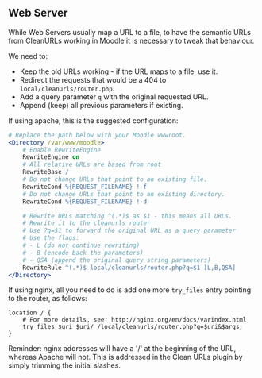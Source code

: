 Web Server
----------

While Web Servers usually map a URL to a file, to have the semantic URLs
from CleanURLs working in Moodle it is necessary to tweak that behaviour.

We need to:

* Keep the old URLs working - if the URL maps to a file, use it.
* Redirect the requests that would be a 404 to `local/cleanurls/router.php`.
* Add a query parameter `q` with the original requested URL.
* Append (keep) all previous parameters if existing.

If using apache, this is the suggested configuration:

```apache
# Replace the path below with your Moodle wwwroot.
<Directory /var/www/moodle>
    # Enable RewriteEngine
    RewriteEngine on
    # All relative URLs are based from root
    RewriteBase /
    # Do not change URLs that point to an existing file.
    RewriteCond %{REQUEST_FILENAME} !-f
    # Do not change URLs that point to an existing directory.
    RewriteCond %{REQUEST_FILENAME} !-d

    # Rewrite URLs matching ^(.*)$ as $1 - this means all URLs.
    # Rewrite it to the cleanurls router
    # Use ?q=$1 to forward the original URL as a query parameter
    # Use the flags:
    # - L (do not continue rewriting)
    # - B (encode back the parameters)
    # - QSA (append the original query string parameters)
    RewriteRule ^(.*)$ local/cleanurls/router.php?q=$1 [L,B,QSA]
</Directory>
```

If using nginx, all you need to do is add one more `try_files` entry pointing to the router, as follows:

```nginx
location / {
    # For more details, see: http://nginx.org/en/docs/varindex.html
    try_files $uri $uri/ /local/cleanurls/router.php?q=$uri&$args;
}
```

Reminder: nginx addresses will have a '/' at the beginning of the URL, whereas Apache will not.
This is addressed in the Clean URLs plugin by simply trimming the initial slashes.
